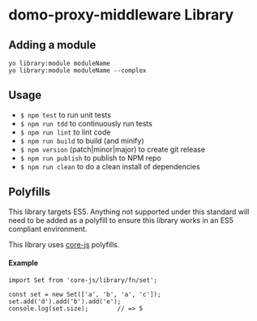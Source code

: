 # domo-proxy-middleware Library

## Adding a module

```
yo library:module moduleName
yo library:module moduleName --complex
```

## Usage

* `$ npm test` to run unit tests
* `$ npm run tdd` to continuously run tests
* `$ npm run lint` to lint code
* `$ npm run build` to build (and minify)
* `$ npm version` (patch|minor|major) to create git release
* `$ npm run publish` to publish to NPM repo
* `$ npm run clean` to do a clean install of dependencies

## Polyfills

This library targets ES5. Anything not supported under this standard will need to be added as a polyfill to ensure this library works in an ES5 compliant environment.

This library uses [core-js](https://github.com/zloirock/core-js) polyfills. 

#### Example

```
import Set from 'core-js/library/fn/set';

const set = new Set(['a', 'b', 'a', 'c']);
set.add('d').add('b').add('e');
console.log(set.size);        // => 5
```
